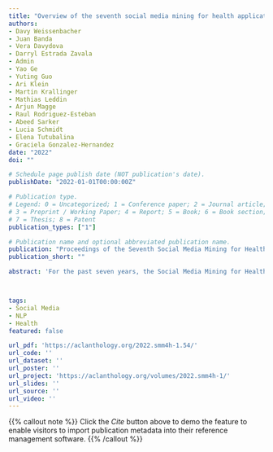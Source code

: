 ```yaml
---
title: "Overview of the seventh social media mining for health applications (#smm4h) shared tasks at coling 2022"
authors:
- Davy Weissenbacher
- Juan Banda
- Vera Davydova
- Darryl Estrada Zavala
- Admin
- Yao Ge
- Yuting Guo
- Ari Klein
- Martin Krallinger
- Mathias Leddin
- Arjun Magge
- Raul Rodriguez-Esteban
- Abeed Sarker
- Lucia Schmidt
- Elena Tutubalina
- Graciela Gonzalez-Hernandez
date: "2022"
doi: ""

# Schedule page publish date (NOT publication's date).
publishDate: "2022-01-01T00:00:00Z"

# Publication type.
# Legend: 0 = Uncategorized; 1 = Conference paper; 2 = Journal article;
# 3 = Preprint / Working Paper; 4 = Report; 5 = Book; 6 = Book section;
# 7 = Thesis; 8 = Patent
publication_types: ["1"]

# Publication name and optional abbreviated publication name.
publication: "Proceedings of the Seventh Social Media Mining for Health (#SMM4H) Workshop and Shared Task - Association for Computational Linguistics"
publication_short: ""

abstract: 'For the past seven years, the Social Media Mining for Health Applications (#SMM4H) shared tasks have promoted the community-driven development and evaluation of advanced natural language processing systems to detect, extract, and normalize health-related information in public, user-generated content. This seventh iteration consists of ten tasks that include English and Spanish posts on Twitter, Reddit, and WebMD. Interest in the #SMM4H shared tasks continues to grow, with 117 teams that registered and 54 teams that participated in at least one task—a 17.5% and 35% increase in registration and participation, respectively, over the last iteration. This paper provides an overview of the tasks and participants’ systems. The data sets remain available upon request, and new systems can be evaluated through the post-evaluation phase on CodaLab.'



tags:
- Social Media
- NLP
- Health
featured: false

url_pdf: 'https://aclanthology.org/2022.smm4h-1.54/'
url_code: ''
url_dataset: ''
url_poster: ''
url_project: 'https://aclanthology.org/volumes/2022.smm4h-1/'
url_slides: ''
url_source: ''
url_video: ''
---
```

{{% callout note %}}
Click the _Cite_ button above to demo the feature to enable visitors to import publication metadata into their reference management software.
{{% /callout %}}                           